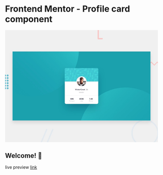 # Frontend Mentor - Profile card component

![Design preview for the Profile card component coding challenge](./design/desktop-preview.jpg)

## Welcome! 👋
live preview [link](https://profile-card-component-html-css.netlify.app/)